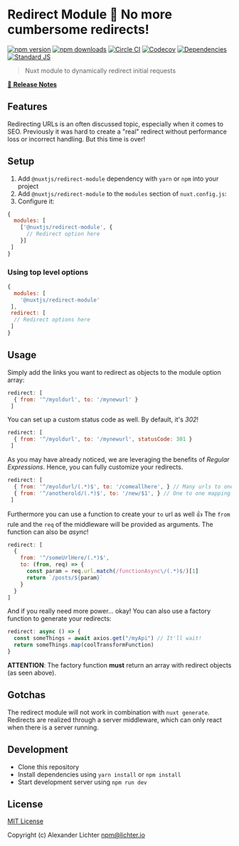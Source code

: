 # Redirect Module 🔀 No more **cumbersome** redirects!

[![npm version][npm-version-src]][npm-version-href]
[![npm downloads][npm-downloads-src]][npm-downloads-href]
[![Circle CI][circle-ci-src]][circle-ci-href]
[![Codecov][codecov-src]][codecov-href]
[![Dependencies][david-dm-src]][david-dm-href]
[![Standard JS][standard-js-src]][standard-js-href]

> Nuxt module to dynamically redirect initial requests

[📖 **Release Notes**](./CHANGELOG.md)

## Features

Redirecting URLs is an often discussed topic, especially when it comes to
SEO. Previously it was hard to create a "real" redirect without performance
loss or incorrect handling. But this time is over!

## Setup

1. Add `@nuxtjs/redirect-module` dependency with `yarn` or `npm` into your project
2. Add `@nuxtjs/redirect-module` to the `modules` section of `nuxt.config.js`:
3. Configure it:

```js
{
  modules: [
    ['@nuxtjs/redirect-module', {
      // Redirect option here
    }]
 ]
}
```

### Using top level options

```js
{
  modules: [
    '@nuxtjs/redirect-module'
 ],
 redirect: [
  // Redirect options here
 ]
}
```

## Usage

Simply add the links you want to redirect as objects to the module option array:

```js
redirect: [
  { from: '^/myoldurl', to: '/mynewurl' }
 ]
```

You can set up a custom status code as well. By default, it's *302*!

```js
redirect: [
  { from: '^/myoldurl', to: '/mynewurl', statusCode: 301 }
 ]
```

As you may have already noticed, we are leveraging the benefits of
*Regular Expressions*. Hence, you can fully customize your redirects.

```js
redirect: [
  { from: '^/myoldurl/(.*)$', to: '/comeallhere', } // Many urls to one
  { from: '^/anotherold/(.*)$', to: '/new/$1', } // One to one mapping
 ]
```

Furthermore you can use a function to create your `to` url as well :+1:
The `from` rule and the `req` of the middleware will be provided as arguments.
The function can also be *async*!

```js
redirect: [
  {
    from: '^/someUrlHere/(.*)$',
    to: (from, req) => {
      const param = req.url.match(/functionAsync\/(.*)$/)[1]
      return `/posts/${param}`
    }
  }
]
```

And if you really need more power... okay! You can also use a factory function
to generate your redirects:

```js
redirect: async () => {
  const someThings = await axios.get("/myApi") // It'll wait!
  return someThings.map(coolTransformFunction)
}
```

**ATTENTION**: The factory function **must** return an array with redirect
objects (as seen above).

## Gotchas
The redirect module will not work in combination with `nuxt generate`. Redirects are realized through a server middleware, which can only react when there is a server running.

## Development

- Clone this repository
- Install dependencies using `yarn install` or `npm install`
- Start development server using `npm run dev`

## License

[MIT License](./LICENSE)

Copyright (c) Alexander Lichter <npm@lichter.io>

<!-- Badges -->
[npm-version-src]: https://img.shields.io/npm/dt/@nuxtjs/redirect-module.svg?style=flat-square
[npm-version-href]: https://npmjs.com/package/@nuxtjs/redirect-module
[npm-downloads-src]: https://img.shields.io/npm/v/@nuxtjs/redirect-module/latest.svg?style=flat-square
[npm-downloads-href]: https://npmjs.com/package/@nuxtjs/redirect-module
[circle-ci-src]: https://img.shields.io/circleci/project/github/nuxt-community/redirect-module.svg?style=flat-square
[circle-ci-href]: https://circleci.com/gh/nuxt-community/redirect-module
[codecov-src]: https://img.shields.io/codecov/c/github/nuxt-community/redirect-module.svg?style=flat-square
[codecov-href]: https://codecov.io/gh/nuxt-community/redirect-module
[david-dm-src]: https://david-dm.org/nuxt-community/redirect-module/status.svg?style=flat-square
[david-dm-href]: https://david-dm.org/nuxt-community/redirect-module
[standard-js-src]: https://img.shields.io/badge/code_style-standard-brightgreen.svg?style=flat-square
[standard-js-href]: https://standardjs.com
